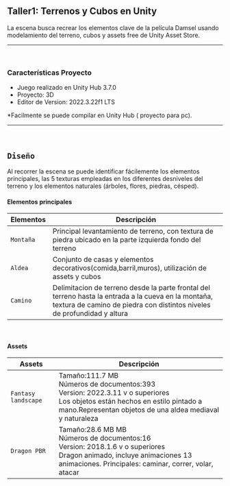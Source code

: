 ## Taller1: Terrenos y Cubos en Unity
La escena busca recrear los elementos clave de la película Damsel usando modelamiento del terreno, cubos y assets free de Unity Asset Store.

--------------------------------------------------------------------------------

<br/>

### Características Proyecto
* Juego realizado en Unity Hub 3.7.0
* Proyecto: 3D
* Editor de Version: 2022.3.22f1 LTS

*Facilmente se puede compilar en Unity Hub ( proyecto para pc).

--------------------------------------------------------------------------------

<br/>


## `Diseño`

Al recorrer la escena se puede identificar fácilemente los elementos principales, las 5 texturas empleadas en los diferentes desniveles del terreno y los elementos naturales (árboles, flores, piedras, césped).


#### **Elementos principales**
|Elementos|Descripción|
|--|--|
|`Montaña`| Principal levantamiento de terreno, con textura de piedra ubicado en la parte izquierda fondo del terreno|
|`Aldea`|Conjunto de casas y elementos decorativos(comida,barril,muros), utilización de assets y cubos|
|`Camino`|Delimitacion de terreno desde la parte frontal del terreno hasta la entrada a la cueva en la montaña, textura de camino de piedra con distintos niveles de profundidad y altura|

<br/>

#### **Assets**

|Assets|Descripción|
|--|--|
|`Fantasy landscape`|Tamaño:111.7 MB <br/> Números de documentos:393 <br/> Version: 2022.3.11 v o superiores <br/> Los objetos están hechos en estilo pintado a mano.Representan objetos de una aldea mediaval y naturaleza|
|`Dragon PBR`|Tamaño:28.6 MB MB <br/> Números de documentos:16 <br/> Version: 2018.1.6 v o superiores <br/> Dragon animado, incluye animaciones 13 animaciones. Principales: caminar, correr, volar, atacar|

<br/>



